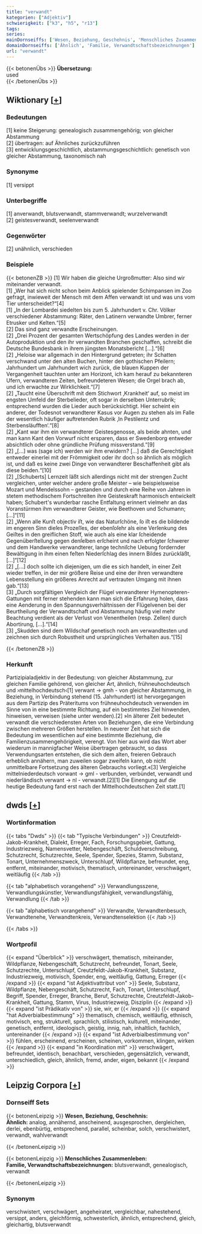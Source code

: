 ```yaml
---
title: "verwandt"
kategorien: ["Adjektiv"]
schwierigkeit: ["k3", "h5", "r13"]
tags:
series:
mainDornseiffs: ['Wesen, Beziehung, Geschehnis', 'Menschliches Zusammenleben']
domainDornseiffs: ['Ähnlich', 'Familie, Verwandtschaftsbezeichnungen']
url: "verwandt"
---
```


{{< betonenÜbs >}}
**Übersetzung:**  
used  
{{< /betonenÜbs >}}

## Wiktionary [[+](https://de.wiktionary.org/wiki/verwandt)]

### Bedeutungen
[1] keine Steigerung: genealogisch zusammengehörig; von gleicher Abstammung  
[2] übertragen: auf Ähnliches zurückzuführen  
[3] entwicklungsgeschichtlich, abstammungsgeschichtlich: genetisch von gleicher Abstammung, taxonomisch nah  

### Synonyme
[1] versippt  

### Unterbegriffe
[1] anverwandt, blutsverwandt, stammverwandt; wurzelverwandt  
[2] geistesverwandt, seelenverwandt  

### Gegenwörter
[2] unähnlich, verschieden  

### Beispiele
{{< betonenZB >}}
[1] Wir haben die gleiche Urgroßmutter: Also sind wir miteinander verwandt.  
[1] „Wer hat sich nicht schon beim Anblick spielender Schimpansen im Zoo gefragt, inwieweit der Mensch mit dem Affen verwandt ist und was uns vom Tier unterscheidet?“[4]  
[1] „In der Lombardei siedelten bis zum 5. Jahrhundert v. Chr. Völker verschiedener Abstammung: Räter, den Latinern verwandte Umbrer, ferner Etrusker und Kelten.“[5]  
[2] Das sind ganz verwandte Erscheinungen.  
[2] „Drei Prozent der gesamten Wertschöpfung des Landes werden in der Autoproduktion und den ihr verwandten Branchen geschaffen, schreibt die Deutsche Bundesbank in ihrem jüngsten Monatsbericht […].“[6]  
[2] „Heloise war allgemach in den Hintergrund getreten; ihr Schatten verschwand unter den alten Buchen, hinter den gothischen Pfeilern; Jahrhundert um Jahrhundert wich zurück, die blauen Kuppen der Vergangenheit tauchten unter am Horizont, ich kam herauf zu bekannteren Ufern, verwandteren Zeiten, befreundeteren Wesen; die Orgel brach ab, und ich erwachte zur Wirklichkeit.“[7]  
[2] „Taucht eine Überschrift mit dem Stichwort ‚Krankheit‘ auf, so meist im engsten Umfeld der Sterbelieder, oft sogar in derselben Unterrubrik; entsprechend wurden die Lieder auch berücksichtigt. Hier scheint ein anderer, der Todesnot verwandterer Kasus vor Augen zu stehen als im Falle der wesentlich häufiger auftretenden Rubrik ‚In Pestilentz und Sterbensläufften‘.“[8]  
[2] „Kant war ihm ein verwandterer Geistesgenosse, als beide ahnten, und man kann Kant den Vorwurf nicht ersparen, dass er Swedenborg entweder absichtlich oder ohne gründliche Prüfung missverstand.“[9]  
[2] „[…] was (sage ich) werden wir ihm erwidern? […] daß die Gerechtigkeit entweder einerlei mit der Frömmigkeit oder ihr doch so ähnlich als möglich ist, und daß es keine zwei Dinge von verwandterer Beschaffenheit gibt als diese beiden.“[10]  
[2] „[Schuberts] Lernzeit läßt sich allerdings nicht mit der strengen Zucht vergleichen, unter welcher andere große Meister – wie beispielsweise Mozart und Mendelssohn – gestanden und durch eine Reihe von Jahren in stetem methodischem Fortschreiten ihre Geisteskraft harmonisch entwickelt haben; Schubert's wunderbar rasche Entfaltung erinnert vielmehr an das Voranstürmen ihm verwandterer Geister, wie Beethoven und Schumann; […]“[11]  
[2] „Wenn alle Kunſt objectiv iſt, wie das Naturſchöne, ſo iſt es die bildende im engeren Sinn dieſes Prozeſſes, der ebenſoſehr als eine Verſenkung des Geiſtes in den greiflichen Stoff, wie auch als eine klar ſcheidende Gegenüberſtellung gegen denſelben erſcheint und nach erfolgter ſchwerer und dem Handwerke verwandterer, lange techniſche Uebung fordernder Bewältigung in ihm einen feſten Niederſchlag des innern Bildes zurückläßt, […]“[12]  
[2] „[…] doch sollte ich diejenigen, um die es sich handelt, in einer Zeit wieder treffen, in der mir größere Reise und eine der ihren verwandtere Lebensstellung ein größeres Anrecht auf vertrauten Umgang mit ihnen gab.“[13]  
[3] „Durch sorgfältigen Vergleich der Flügel verwandterer Hymenopteren-Gattungen mit ferner stehenden kann man sich die Erfahrung holen, dass eine Aenderung in den Spannungsverhältnissen der Flügelvenen bei der Beurtheilung der Verwandtschaft und Abstammung häufig viel mehr Beachtung verdient als der Verlust von Venentheilen (resp. Zellen) durch Abortirung, […].“[14]  
[3] „Skudden sind dem Wildschaf genetisch noch am verwandtesten und zeichnen sich durch Robustheit und ursprüngliches Verhalten aus.“[15]  

{{< /betonenZB >}}
### Herkunft
Partizipialadjektiv in der Bedeutung: von gleicher Abstammung, zur gleichen Familie gehörend, von gleicher Art, ähnlich, frühneuhochdeutsch und ›mittelhochdeutsch‹[1] verwant → gmh - von gleicher Abstammung, in Beziehung, in Verbindung stehend (15. Jahrhundert) ist hervorgegangen aus dem Partizip des Präteritums von frühneuhochdeutsch verwenden im Sinne von in eine bestimmte Richtung, auf ein bestimmtes Ziel hinwenden, hinweisen, verweisen (siehe unter wenden).[2] »In älterer Zeit bedeutet verwandt die verschiedensten Arten von Beziehungen, die eine Verbindung zwischen mehreren Größen herstellen. In neuerer Zeit hat sich die Bedeutung im wesentlichen auf eine bestimmte Beziehung, die Familienzusammengehörigkeit, verengt. Von hier aus wird das Wort aber wiederum in mannigfacher Weise übertragen gebraucht, so dass Verwendungsarten entstehen, die sich dem alten, freieren Gebrauch erheblich annähern, man zuweilen sogar zweifeln kann, ob nicht unmittelbare Fortsetzung des älteren Gebrauchs vorliegt.«[3] Vergleiche mittelniederdeutsch vorwant → gml - verbunden, verbündet, verwandt und niederländisch verwant → nl - verwandt.[2][1] Die Einengung auf die heutige Bedeutung fand erst nach der Mittelhochdeutschen Zeit statt.[1]  



## dwds [[+](https://www.dwds.de/wb/verwandt)]

### Wortinformation
{{< tabs "Dwds" >}}
{{< tab "Typische Verbindungen" >}}
Creutzfeldt-Jakob-Krankheit, Dialekt, Erreger, Fach, Forschungsgebiet, Gattung, Industriezweig, Namensvetter, Nebengeschäft, Schuldverschreibung, Schutzrecht, Schutzrechte, Seele, Spender, Spezies, Stamm, Substanz, Tonart, Unternehmenszweck, Unterschlupf, Wildpflanze, befreundet, eng, entfernt, miteinander, motivisch, thematisch, untereinander, verschwägert, weitläufig
{{< /tab >}}

{{< tab "alphabetisch vorangehend" >}}
Verwandlungsszene, Verwandlungskünstler, Verwandlungsfähigkeit, verwandlungsfähig, Verwandlung
{{< /tab >}}

{{< tab "alphabetisch vorangehend" >}}
Verwandte, Verwandtenbesuch, Verwandtenehe, Verwandtenkreis, Verwandtenselektion
{{< /tab >}}

{{< /tabs >}}

### Wortprofil
{{< expand "Überblick" >}} verschwägert, thematisch, miteinander, Wildpflanze, Nebengeschäft, Schutzrecht, befreundet, Tonart, Seele, Schutzrechte, Unterschlupf, Creutzfeldt-Jakob-Krankheit, Substanz, Industriezweig, motivisch, Spender, eng, weitläufig, Gattung, Erreger {{< /expand >}}
{{< expand "ist Adjektivattribut von" >}} Seele, Substanz, Wildpflanze, Nebengeschäft, Schutzrecht, Fach, Tonart, Unterschlupf, Begriff, Spender, Erreger, Branche, Beruf, Schutzrechte, Creutzfeldt-Jakob-Krankheit, Gattung, Stamm, Virus, Industriezweig, Disziplin {{< /expand >}}
{{< expand "ist Prädikativ von" >}} sie, wir, er {{< /expand >}}
{{< expand "hat Adverbialbestimmung" >}} thematisch, chemisch, weitläufig, ethnisch, motivisch, eng, strukturell, sprachlich, stilistisch, kulturell, miteinander, genetisch, entfernt, ideologisch, geistig, innig, nah, inhaltlich, fachlich, untereinander {{< /expand >}}
{{< expand "ist Adverbialbestimmung von" >}} fühlen, erscheinend, erscheinen, scheinen, vorkommen, klingen, wirken {{< /expand >}}
{{< expand "in Koordination mit" >}} verschwägert, befreundet, identisch, benachbart, verschieden, gegensätzlich, verwandt, unterschiedlich, gleich, ähnlich, fremd, ander, eigen, bekannt {{< /expand >}}

## Leipzig Corpora [[+](https://corpora.uni-leipzig.de/en/res?word=verwandt&corpusId=deu_newscrawl-public_2018)]

### Dornseiff Sets
{{< betonenLeipzig >}}
**Wesen, Beziehung, Geschehnis:**  
**Ähnlich:** analog, annähernd, anscheinend, ausgesprochen, dergleichen, derlei, ebenbürtig, entsprechend, parallel, scheinbar, solch, verschwistert, verwandt, wahlverwandt  

{{< /betonenLeipzig >}}


{{< betonenLeipzig >}}
**Menschliches Zusammenleben:**  
**Familie, Verwandtschaftsbezeichnungen:** blutsverwandt, genealogisch, verwandt  

{{< /betonenLeipzig >}}

### Synonym
verschwistert, verschwägert, angeheiratet, vergleichbar, nahestehend, versippt, anders, gleichförmig, schwesterlich, ähnlich, entsprechend, gleich, gleichartig, blutsverwandt

